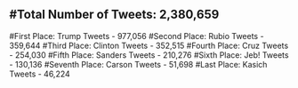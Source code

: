 #Total Number of Tweets: 2,380,659 
---
#First Place: Trump Tweets - 977,056
#Second Place: Rubio Tweets - 359,644
#Third Place: Clinton Tweets - 352,515
#Fourth Place: Cruz Tweets - 254,030
#Fifth Place: Sanders Tweets - 210,276
#Sixth Place: Jeb! Tweets - 130,136
#Seventh Place: Carson Tweets - 51,698
#Last Place: Kasich Tweets - 46,224
